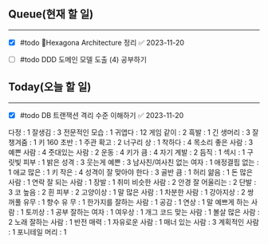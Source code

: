 ## Queue(현재 할 일)
---   
- [x] #todo Hexagona Architecture 정리 ✅ 2023-11-20
- [ ] #todo DDD 도메인 모델 도출 (4) 공부하기


## Today(오늘 할 일)
---   
- [x] #todo DB 트랜잭션 격리 수준 이해하기 ✅ 2023-11-20



다정 : 1
잘생김 : 3
전문적인 모습 : 1
귀엽다 : 12
게임 같이 : 2
흑발 : 1
긴 생머리 : 3
잘 챙겨줌 : 1
키 160 초반 : 1
주관 확고 : 2
너구리 상 : 1
착하다 : 4
목소리 좋은 사람 : 3
예쁜 사람 : 4
줏대있는 사람 : 2
운동 : 4
키가 큼 : 4
자기 계발 : 2
듬직 : 1
섹시 : 1
구릿빛 피부 : 1
밝은 성격 : 3
웃는게 예쁜 : 3
남사친/여사친 없는 여자 : 1
애정결핍 없는 : 1
애교 많은 : 1
키 작은 : 4
성격이 잘 맞아야 한다 : 3
골반 큼 : 1
허리 얆음 : 1
돈 많은 사람 : 1
연락 잘 되는 사람 : 1
장발 : 1
취미 비슷한 사람 : 2
안경 잘 어울리는 : 2
단발 : 3
코 높음 : 2
흰 피부 : 2
고양이상 : 1
말 많은 사람 : 1
차분한 사람 : 1
강아지상 : 2
쌍꺼풀 유무 : 1
향수 유 무 : 1
한가지를 잘하는 사람 : 1
공감 : 1
연상 : 1
말 예쁘게 하는 사람 : 1
토끼상 : 1
공부 잘하는 여자 : 1
여우상 : 1
개그 코드 맞는 사람 : 1
볼살 많은 사람 : 2
노래 잘하는 사람 : 1
반전 매력 : 1
자유로운 사람 : 1
매너 있는 사람 : 3
계획적인 사람 : 1
포니테일 머리 : 1




